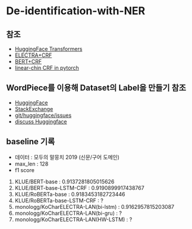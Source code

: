 # De-identification-with-NER
  ## 참조
  - [HuggingFace Transformers](https://huggingface.co/docs/transformers/custom_datasets#tok-ner)
  - [ELECTRA+CRF](https://github.com/Hanlard/Electra_CRF_NER)
  - [BERT+CRF](https://github.com/eagle705/pytorch-bert-crf-ner)
  - [linear-chin CRF in pytorch](https://towardsdatascience.com/implementing-a-linear-chain-conditional-random-field-crf-in-pytorch-16b0b9c4b4ea)
  
 ## WordPiece를 이용해 Dataset의 Label을 만들기 참조
  - [HuggingFace](https://huggingface.co/docs/transformers/custom_datasets#tok-ner)
  - [StackExchange](https://datascience.stackexchange.com/questions/69640/what-should-be-the-labels-for-subword-tokens-in-bert-for-ner-task)
  - [git/huggingface/issues](https://github.com/huggingface/transformers/issues/323)
  - [discuss Huggingface](https://discuss.huggingface.co/t/converting-word-level-labels-to-wordpiece-level-for-token-classification/2118/6)   
   

## baseline 기록
  - 데이터 : 모두의 말뭉치 2019 (신문/구어 도메인)
  - max_len : 128
  - f1 score
  1. KLUE/BERT-base : 0.9137281805015626
  2. KLUE/BERT-base-LSTM-CRF : 0.9190899917438767
  3. KLUE/RoBERTa-base : 0.9183453182723446
  4. KLUE/RoBERTa-base-LSTM-CRF : ?
  5. monologg/KoCharELECTRA-LAN(bi-lstm) : 0.9162957815203087
  6. monologg/KoCharELECTRA-LAN(bi-gru) : ?
  7. monologg/KoCharELECTRA-LAN(HW-LSTM) : ?
 

